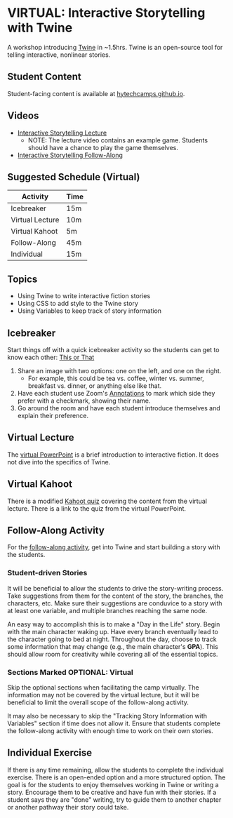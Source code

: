 # VIRTUAL: Interactive Storytelling with Twine
A workshop introducing [Twine](http://twinery.org/2/#!/welcome) in ~1.5hrs. Twine is an open-source tool for telling interactive, nonlinear stories.

## Student Content
Student-facing content is available at [hytechcamps.github.io](https://hytechcamps.github.io/twine).

## Videos
- [Interactive Storytelling Lecture](https://www.youtube.com/watch?v=nylg0e3rRiQ&list=PL1P_sExxi-9NeogaTKc9lSzoUkqPuqHOT)
    - NOTE: The lecture video contains an example game. Students should have a chance to play the game themselves.
- [Interactive Storytelling Follow-Along](https://www.youtube.com/watch?v=9PuIZa3iX7E&list=PL1P_sExxi-9NeogaTKc9lSzoUkqPuqHOT)

## Suggested Schedule (Virtual)

| Activity | Time |
|-|-|
| Icebreaker | 15m |
| Virtual Lecture | 10m |
| Virtual Kahoot | 5m |
| Follow-Along | 45m |
| Individual | 15m |

## Topics

- Using Twine to write interactive fiction stories
- Using CSS to add style to the Twine story
- Using Variables to keep track of story information

## Icebreaker
Start things off with a quick icebreaker activity so the students can get to know each other: [This or That](https://www.teacherspayteachers.com/Product/This-or-That-An-Icebreaker-that-Rocks-1977647)

1. Share an image with two options: one on the left, and one on the right.  
    - For example, this could be tea vs. coffee, winter vs. summer, breakfast vs. dinner, or anything else like that.
1. Have each student use Zoom's [Annotations](https://support.zoom.us/hc/en-us/articles/115005706806-Using-annotation-tools-on-a-shared-screen-or-whiteboard) to mark which side they prefer with a checkmark, showing their name.
1. Go around the room and have each student introduce themselves and explain their preference.

## Virtual Lecture
The [virtual PowerPoint](InteractiveStorytellingVirtual.pptx) is a brief introduction to interactive fiction. It does not dive into the specifics of Twine.

## Virtual Kahoot
There is a modified [Kahoot quiz](https://create.kahoot.it/share/interactive-storytelling-virtual/87fec6d2-3de2-43ac-960a-51f63524c79d) covering the content from the virtual lecture. There is a link to the quiz from the virtual PowerPoint.

## Follow-Along Activity
For the [follow-along activity](https://hylandtechoutreach.github.io/coding-activities/TwineLesson/TwineLesson.html), get into Twine and start building a story with the students.

### Student-driven Stories
It will be beneficial to allow the students to drive the story-writing process. Take suggestions from them for the content of the story, the branches, the characters, etc. Make sure their suggestions are conduvice to a story with at least one variable, and multiple branches reaching the same node.

An easy way to accomplish this is to make a "Day in the Life" story. Begin with the main character waking up. Have every branch eventually lead to the character going to bed at night. Throughout the day, choose to track some information that may change (e.g., the main character's **GPA**). This should allow room for creativity while covering all of the essential topics.

### Sections Marked OPTIONAL: Virtual
Skip the optional sections when facilitating the camp virtually. The information may not be covered by the virtual lecture, but it will be beneficial to limit the overall scope of the follow-along activity.

It may also be necessary to skip the "Tracking Story Information with Variables" section if time does not allow it. Ensure that students complete the follow-along activity with enough time to work on their own stories.

## Individual Exercise
If there is any time remaining, allow the students to complete the individual exercise. There is an open-ended option and a more structured option. The goal is for the students to enjoy themselves working in Twine or writing a story. Encourage them to be creative and have fun with their stories. If a student says they are "done" writing, try to guide them to another chapter or another pathway their story could take.
